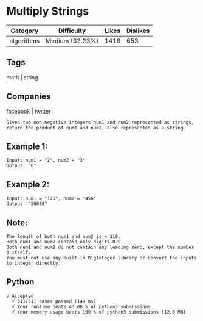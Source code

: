 # Multiply Strings
|Category|Difficulty|Likes|Dislikes|
|-|-|-|-|
|algorithms|Medium (32.23%)|1416|653|

## Tags
math | string

## Companies
facebook | twitter
```
Given two non-negative integers num1 and num2 represented as strings, return the product of num1 and num2, also represented as a string.
```
## Example 1:
```
Input: num1 = "2", num2 = "3"
Output: "6"
```
## Example 2:
```
Input: num1 = "123", num2 = "456"
Output: "56088"
```
## Note:
```
The length of both num1 and num2 is < 110.
Both num1 and num2 contain only digits 0-9.
Both num1 and num2 do not contain any leading zero, except the number 0 itself.
You must not use any built-in BigInteger library or convert the inputs to integer directly.
```

## Python
```
√ Accepted
  √ 311/311 cases passed (144 ms)
  √ Your runtime beats 43.08 % of python3 submissions
  √ Your memory usage beats 100 % of python3 submissions (12.6 MB)
```